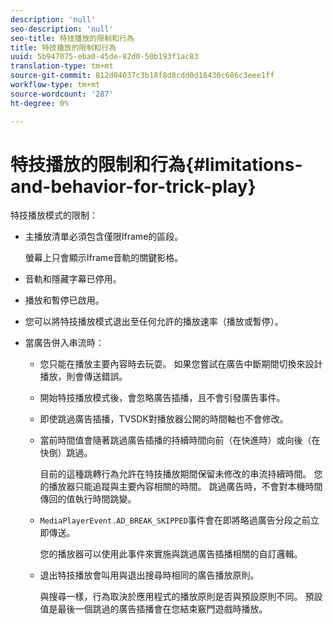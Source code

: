 ```yaml
---
description: 'null'
seo-description: 'null'
seo-title: 特技播放的限制和行為
title: 特技播放的限制和行為
uuid: 5b947075-eba0-45de-82d0-50b193f1ac83
translation-type: tm+mt
source-git-commit: 812d04037c3b18f8d8cdd0d18430c686c3eee1ff
workflow-type: tm+mt
source-wordcount: '287'
ht-degree: 0%

---
```



# 特技播放的限制和行為{#limitations-and-behavior-for-trick-play}

<!--<a id="section_2BC43539C5C142E085D06A7E35C76726"></a>-->

特技播放模式的限制：

* 主播放清單必須包含僅限Iframe的區段。

   螢幕上只會顯示Iframe音軌的關鍵影格。
* 音軌和隱藏字幕已停用。
* 播放和暫停已啟用。
* 您可以將特技播放模式退出至任何允許的播放速率（播放或暫停）。
* 當廣告併入串流時：

   * 您只能在播放主要內容時去玩耍。 如果您嘗試在廣告中斷期間切換來設計播放，則會傳送錯誤。
   * 開始特技播放模式後，會忽略廣告插播，且不會引發廣告事件。
   * 即使跳過廣告插播，TVSDK對播放器公開的時間軸也不會修改。
   * 當前時間值會隨著跳過廣告插播的持續時間向前（在快進時）或向後（在快倒）跳過。

      目前的這種跳轉行為允許在特技播放期間保留未修改的串流持續時間。 您的播放器只能追蹤與主要內容相關的時間。 跳過廣告時，不會對本機時間傳回的值執行時間跳變。
   * `MediaPlayerEvent.AD_BREAK_SKIPPED`事件會在即將略過廣告分段之前立即傳送。

      您的播放器可以使用此事件來實施與跳過廣告插播相關的自訂邏輯。

   * 退出特技播放會叫用與退出搜尋時相同的廣告播放原則。

      與搜尋一樣，行為取決於應用程式的播放原則是否與預設原則不同。 預設值是最後一個跳過的廣告插播會在您結束竅門遊戲時播放。


